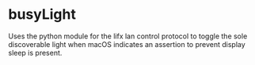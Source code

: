# busyLight
Uses the python module for the lifx lan control protocol to toggle the sole discoverable light when macOS indicates an assertion to prevent display sleep is present.
